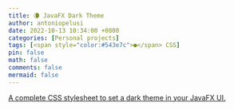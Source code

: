 ```yaml
---
title: 🌘 JavaFX Dark Theme
author: antoniopelusi
date: 2022-10-13 10:34:00 +0800
categories: [Personal projects]
tags: [<span style="color:#543e7c">●</span> CSS]
pin: false
math: false
comments: false
mermaid: false
---
```


[GithubLink]: https://github.com/antoniopelusi/JavaFX-Dark-Theme

[A complete CSS stylesheet to set a dark theme in your JavaFX UI.][GithubLink]